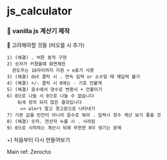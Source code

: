 # js_calculator
<h3>🔧 vanilla js 계산기 제작</h3>

  <p>
    💭 고려해야할 것들 (떠오를 시 추가)

    1) (해결) . 버튼 동작 구현  
    2) 숫자가 커졌을때 화면제한
      윈도우는 16자리까지 지원 + e표기 사용
    3) (해결) dot 클릭 시 . 연속 입력 or 소수일 때 재입력 불가 
    4) (해결) +/- 클릭 시 0에는 - 기호 안붙게  
    5) (해결) 음수에서 양수로 변환시 + 안붙이기  
    6) 0으로 나눌 시 0으로 나눌 수 없습니다 
        0/0 정의 되지 않은 결과입니다
         => alert 말고 경고문으로 나타내기
    7) 기본 값을 빈칸이 아니라 음수로 둬야 . 입력시 정수 계산 보기 좋을 것
    8) (해결) 숫자. 연산자 누를 시 . 사라짐 
    9) 0으로 시작하는 계산시 뒤에 무한한 0이 생기는 문제
  
  +) 처음부터 다시 만들어보기
  
  Main ref: Zerocho
  </p>
